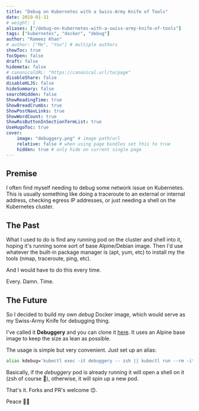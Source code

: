 ```yaml
---
title: "Debug on Kubernetes with a Swiss-Army Knife of Tools"
date: 2019-01-31
# weight: 1
aliases: ["/debug-on-kubernetes-with-a-swiss-army-knife-of-tools"]
tags: ["kubernetes", "docker", "debug"]
author: "Rameez Khan"
# author: ["Me", "You"] # multiple authors
showToc: true
TocOpen: false
draft: false
hidemeta: false
# canonicalURL: "https://canonical.url/to/page"
disableShare: false
disableHLJS: false
hideSummary: false
searchHidden: false
ShowReadingTime: true
ShowBreadCrumbs: true
ShowPostNavLinks: true
ShowWordCount: true
ShowRssButtonInSectionTermList: true
UseHugoToc: true
cover:
    image: "debuggery.png" # image path/url
    relative: false # when using page bundles set this to true
    hidden: true # only hide on current single page
---
```


## Premise

I often find myself needing to debug some network issue on Kubernetes. This is usually something like doing a traceroute to an external or internal address, checking egress IP addresses, or just needing a shell on the Kubernetes cluster.

## The Past

What I used to do is find any running pod on the cluster and shell into it, hoping it's running some sort of base Alpine/Debian image. Then I'd use whatever the built-in package manager is (apt, yum, etc) to install my the tools (nmap, traceroute, ping, etc). 

And I would have to do this every time. 

Every. Damn. Time.

## The Future

So I decided to build my own _debug_ Docker image, which would serve as my Swiss-Army Knife for debugging thing. 

I've called it **Debuggery** and you can clone it [here](https://github.com/rameezk/debuggery). It uses an Alpine base image to keep the size as lean as possible. 

The usage is simple but very convenient. Just set up an alias:
```bash
alias kdebug='kubectl exec -it debuggery -- zsh || kubectl run --rm -it debuggery --image=rameezk/debuggery --restart=Never'
```

Basically, if the _debuggery_ pod is already running it will open a shell on it (zsh of course 🚀), otherwise, it will spin up a new pod. 

That's it. Forks and PR's welcome 😊.

Peace ✌🏽
